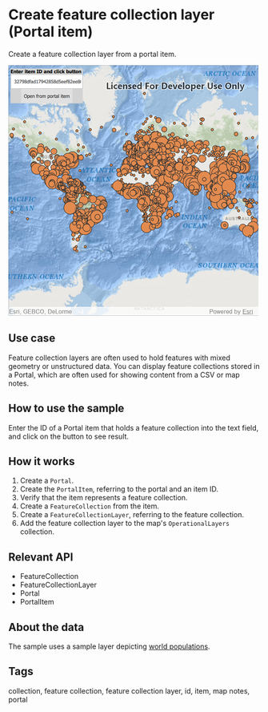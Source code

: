 # Create feature collection layer (Portal item)

Create a feature collection layer from a portal item.

![](screenshot.png)

## Use case

Feature collection layers are often used to hold features with mixed geometry or unstructured data. You can display feature collections stored in a Portal, which are often used for showing content from a CSV or map notes.

## How to use the sample

Enter the ID of a Portal item that holds a feature collection into the text field, and click on the button to see result.

## How it works

1. Create a `Portal`.
2. Create the `PortalItem`, referring to the portal and an item ID.
3. Verify that the item represents a feature collection.
4. Create a `FeatureCollection` from the item.
5. Create a `FeatureCollectionLayer`, referring to the feature collection.
6. Add the feature collection layer to the map's `OperationalLayers` collection.

## Relevant API
 
* FeatureCollection
* FeatureCollectionLayer
* Portal
* PortalItem

## About the data

The sample uses a sample layer depicting [world populations](https://www.arcgis.com/home/item.html?id=32798dfad17942858d5eef82ee802f0b).

## Tags

collection, feature collection, feature collection layer, id, item, map notes, portal

